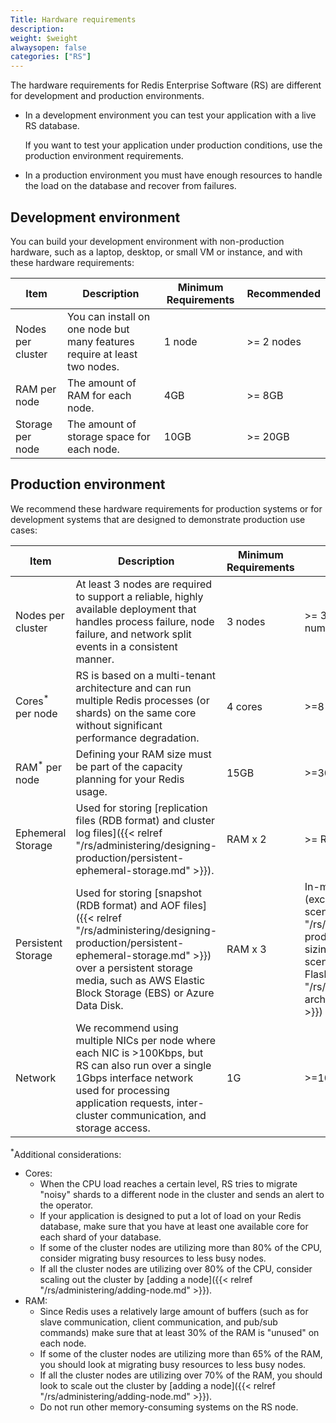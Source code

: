 ```yaml
---
Title: Hardware requirements
description:
weight: $weight
alwaysopen: false
categories: ["RS"]
---
```

The hardware requirements for Redis Enterprise Software (RS) are different for development and production environments.

- In a development environment you can test your application with a live RS database.

    If you want to test your application under production conditions, use the production environment requirements.

- In a production environment you must have enough resources to handle the load on the database and recover from failures.

## Development environment

You can build your development environment with non-production hardware, such as a laptop, desktop, or small VM or instance,
and with these hardware requirements:

| Item | Description | Minimum Requirements | Recommended |
|------------|-----------------|------------|-----------------|
| Nodes per cluster | You can install on one node but many features require at least two nodes. | 1 node | >= 2 nodes |
| RAM per node | The amount of RAM for each node. | 4GB | >= 8GB |
| Storage per node | The amount of storage space for each node. | 10GB | >= 20GB |

## Production environment

We recommend these hardware requirements for production systems or for development systems that are designed to demonstrate production use cases:

| Item | Description | Minimum Requirements | Recommended |
|------------|-----------------|------------|-----------------|
| Nodes per cluster | At least 3 nodes are required to support a reliable, highly available deployment that handles process failure, node failure, and network split events in a consistent manner. | 3 nodes | >= 3 nodes (Must be an odd number of nodes) |
| Cores<sup>*</sup> per node | RS is based on a multi-tenant architecture and can run multiple Redis processes (or shards) on the same core without significant performance degradation. | 4 cores | >=8 cores |
| RAM<sup>*</sup> per node | Defining your RAM size must be part of the capacity planning for your Redis usage. | 15GB | >=30GB |
| Ephemeral Storage | Used for storing [replication files (RDB format) and cluster log files]({{< relref "/rs/administering/designing-production/persistent-ephemeral-storage.md" >}}). | RAM x 2 | >= RAM x 4 |
| Persistent Storage | Used for storing [snapshot (RDB format) and AOF files]({{< relref "/rs/administering/designing-production/persistent-ephemeral-storage.md" >}}) over a persistent storage media, such as AWS Elastic Block Storage (EBS) or Azure Data Disk. | RAM x 3 | In-memory >= RAM x 6 (except for [extreme 'write' scenarios]({{< relref "/rs/administering/designing-production/performance/disk-sizing-heavy-write-scenarios.md" >}})); [Redis on Flash]({{< relref "/rs/concepts/memory-architecture/redis-flash.md" >}}) >= (RAM + Flash) x 5. |
| Network | We recommend using multiple NICs per node where each NIC is >100Kbps, but RS can also run over a single 1Gbps interface network used for processing application requests, inter-cluster communication, and storage access. | 1G | >=10G |

<sup>*</sup>Additional considerations:

- Cores:
    - When the CPU load reaches a certain level, RS tries to migrate "noisy" shards to a different node in the cluster and sends an alert to the operator.
    - If your application is designed to put a lot of load on your Redis database, make sure that you have at least one available core for each shard of your database.
    - If some of the cluster nodes are utilizing more than 80% of the CPU, consider migrating busy resources to less busy nodes.
    - If all the cluster nodes are utilizing over 80% of the CPU, consider scaling out the cluster by [adding a node]({{< relref "/rs/administering/adding-node.md" >}}).
- RAM:
    - Since Redis uses a relatively large amount of buffers (such as for slave communication, client communication, and pub/sub commands) make sure that at least 30% of the RAM is "unused" on each node.
    - If some of the cluster nodes are utilizing more than 65% of the RAM, you should look at migrating busy resources to less busy nodes.
    - If all the cluster nodes are utilizing over 70% of the RAM, you should look to scale out the cluster by [adding a node]({{< relref "/rs/administering/adding-node.md" >}}).
    - Do not run other memory-consuming systems on the RS node.

